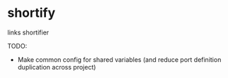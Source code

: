 # shortify

links shortifier

TODO:

- Make common config for shared variables (and reduce port definition duplication across project)
